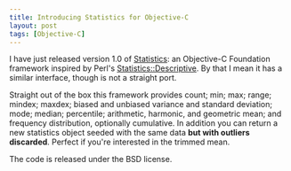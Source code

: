 ```yaml
---
title: Introducing Statistics for Objective-C
layout: post
tags: [Objective-C]
---
```


[Statistics]: https://github.com/stig/Statistics

I have just released version 1.0 of [Statistics][]: an Objective-C Foundation framework
inspired by Perl's
[Statistics::Descriptive](http://search.cpan.org/dist/Statistics-Descriptive/). By that I
mean it has a similar interface, though is not a straight port.

Straight out of the box this framework provides count; min; max; range; mindex; maxdex;
biased and unbiased variance and standard deviation; mode; median; percentile; arithmetic,
harmonic, and geometric mean; and frequency distribution, optionally cumulative. In
addition you can return a new statistics object seeded with the same data **but with
outliers discarded**. Perfect if you're interested in the trimmed mean.

The code is released under the BSD license.

